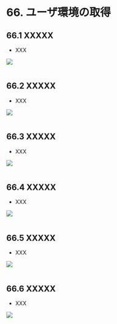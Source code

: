 # 66. ユーザ環境の取得

## 66.1 XXXXX
- XXX
	
![](https://raw.githubusercontent.com/Siv3D/siv3d.site.resource/main/2025/tutorial4/user/1.png)

```cpp

```

## 66.2 XXXXX
- XXX
	
![](https://raw.githubusercontent.com/Siv3D/siv3d.site.resource/main/2025/tutorial4/user/2.png)

```cpp

```


## 66.3 XXXXX
- XXX
	
![](https://raw.githubusercontent.com/Siv3D/siv3d.site.resource/main/2025/tutorial4/user/3.png)

```cpp

```


## 66.4 XXXXX
- XXX
	
![](https://raw.githubusercontent.com/Siv3D/siv3d.site.resource/main/2025/tutorial4/user/4.png)

```cpp

```


## 66.5 XXXXX
- XXX
	
![](https://raw.githubusercontent.com/Siv3D/siv3d.site.resource/main/2025/tutorial4/user/5.png)

```cpp

```


## 66.6 XXXXX
- XXX
	
![](https://raw.githubusercontent.com/Siv3D/siv3d.site.resource/main/2025/tutorial4/user/6.png)

```cpp

```


